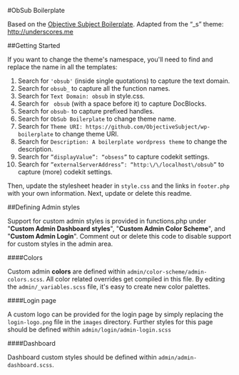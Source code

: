 #ObSub Boilerplate

Based on the [Objective Subject Boilerplate](https://github.com/ObjectiveSubject/wp-boilerplate).
Adapted from the “\_s” theme: http://underscores.me

##Getting Started

If you want to change the theme's namespace, you'll need to find and replace the name in all the templates:

1. Search for `'obsub'` (inside single quotations) to capture the text domain.
2. Search for `obsub_` to capture all the function names.
3. Search for `Text Domain: obsub` in style.css.
4. Search for <code>&nbsp;obsub</code> (with a space before it) to capture DocBlocks.
5. Search for `obsub-` to capture prefixed handles.
6. Search for `ObSub Boilerplate` to change theme name.
7. Search for `Theme URI: https://github.com/ObjectiveSubject/wp-boilerplate` to change theme URI.
8. Search for `Description: A boilerplate wordpress theme` to change the description.
9. Search for `”displayValue”: “obsess”` to capture codekit settings.
10. Search for `”externalServerAddress”: “http:\/\/localhost\/obsub”` to capture (more) codekit settings.

Then, update the stylesheet header in `style.css` and the links in `footer.php` with your own information. Next, update or delete this readme.

##Defining Admin styles

Support for custom admin styles is provided in functions.php under "**Custom Admin Dashboard styles**", "**Custom Admin Color Scheme**", and "**Custom Admin Login**". Comment out or delete this code to disable support for custom styles in the admin area.

####Colors

Custom admin **colors** are defined within `admin/color-scheme/admin-colors.scss`. All color related overrides get compiled in this file. By editing the `admin/_variables.scss` file, it's easy to create new color palettes.

####Login page

A custom logo can be provided for the login page by simply replacing the `login-logo.png` file in the `images` directory. Further styles for this page should be defined within `admin/login/admin-login.scss`

####Dashboard

Dashboard custom styles should be defined within `admin/admin-dashboard.scss`.
